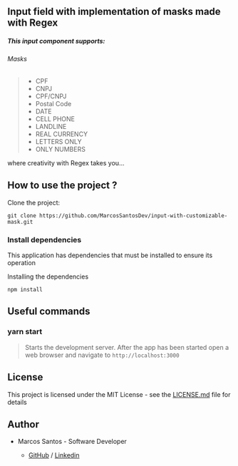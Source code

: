## Input field with implementation of masks made with Regex


#####  This input component supports:

###### Masks
> - CPF
> - CNPJ
> - CPF/CNPJ
> - Postal Code
> - DATE
> - CELL PHONE
> - LANDLINE
> - REAL CURRENCY
> - LETTERS ONLY
> - ONLY NUMBERS

where creativity with Regex takes you...

## How to use the project ?

Clone the project:

```
git clone https://github.com/MarcosSantosDev/input-with-customizable-mask.git
```

### Install dependencies

This application has dependencies that must be installed to ensure its operation

Installing the dependencies

```
npm install
```

## Useful commands

### yarn start
> Starts the development server.
After the app has been started open a web browser and navigate to `http://localhost:3000`

## License

This project is licensed under the MIT License - see the [LICENSE.md](LICENSE.md) file for details

## Author

- Marcos Santos - Software Developer 

  - [GitHub](https://github.com/MarcosSantosDev) / [Linkedin](https://www.linkedin.com/in/marcossantosdev/)
